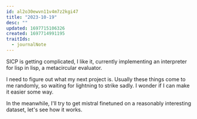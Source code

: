 ```yaml
---
id: al2o30ewvn11v4m7z2kgi47
title: "2023-10-19"
desc: ""
updated: 1697715106326
created: 1697714991195
traitIds:
  - journalNote
---
```


SICP is getting complicated, I like it, currently implementing an interpreter for lisp in lisp, a metacircular evaluator.

I need to figure out what my next project is. Usually these things come to me randomly, so waiting for
lightning to strike sadly. I wonder if I can make it easier some way.

In the meanwhile, I'll try to get mistral finetuned on a reasonably interesting dataset,
let's see how it works.
